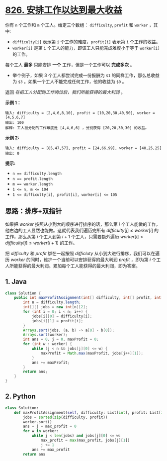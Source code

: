 # [826. 安排工作以达到最大收益](https://leetcode.cn/problems/most-profit-assigning-work/)

你有 `n` 个工作和 `m` 个工人。给定三个数组： `difficulty`, `profit` 和 `worker` ，其中:

- `difficulty[i]` 表示第 `i` 个工作的难度，`profit[i]` 表示第 `i` 个工作的收益。
- `worker[i]` 是第 `i` 个工人的能力，即该工人只能完成难度小于等于 `worker[i]` 的工作。

每个工人 **最多** 只能安排 **一个** 工作，但是一个工作可以 **完成多次** 。

- 举个例子，如果 3 个工人都尝试完成一份报酬为 `$1` 的同样工作，那么总收益为 `$3` 。如果一个工人不能完成任何工作，他的收益为 `$0` 。

返回 *在把工人分配到工作岗位后，我们所能获得的最大利润* 。

 

**示例 1：**

```
输入: difficulty = [2,4,6,8,10], profit = [10,20,30,40,50], worker = [4,5,6,7]
输出: 100 
解释: 工人被分配的工作难度是 [4,4,6,6] ，分别获得 [20,20,30,30] 的收益。
```

**示例 2:**

```
输入: difficulty = [85,47,57], profit = [24,66,99], worker = [40,25,25]
输出: 0
```

 

**提示:**

- `n == difficulty.length`
- `n == profit.length`
- `m == worker.length`
- `1 <= n, m <= 104`
- `1 <= difficulty[i], profit[i], worker[i] <= 105`

## 思路：排序+双指针

如果把 $worker$ 按照从小到大的顺序进行排序的话，那么第 $i$ 个工人能做的工作，他右边的工人显然也能做。这就代表我们遍历完所有 $difficulty[j] \leq worker[i]$ 的工作，那么从第 $i$ 个工人到第 $i+1$ 个工人，只需要额外遍历 $worker[i]<difficulty[j] \leq worker[i+1]$ 的工作。

把 $difficulty$ 和 $profit$ 绑在一起按照 $difficluty$ 从小到大进行排序，我们可以在遍历 $worker$ 的同时，维护一个当前可以安排获得的最大利润 $profit$ ，即为第 $i$ 个工人所能获得的最大利润。累加每个工人能获得的最大利润，即为答案。

## 1. Java

```java
class Solution {
    public int maxProfitAssignment(int[] difficulty, int[] profit, int[] worker) {
        int n = difficulty.length;
        int[][] jobs = new int[n][2];
        for (int i = 0; i < n; i++) {
            jobs[i][0] = difficulty[i];
            jobs[i][1] = profit[i];
        }
        Arrays.sort(jobs, (a, b) -> a[0] - b[0]);
        Arrays.sort(worker);
        int ans = 0, j = 0, maxProfit = 0;
        for (int w : worker) {
            while (j < n && jobs[j][0] <= w) {
                maxProfit = Math.max(maxProfit, jobs[j++][1]);
            }
            ans += maxProfit;
        }
        return ans;
    }
}
```

## 2. Python

```python
class Solution:
    def maxProfitAssignment(self, difficulty: List[int], profit: List[int], worker: List[int]) -> int:
        jobs = sorted(zip(difficulty, profit))
        worker.sort()
        ans = j = max_profit = 0
        for w in worker:
            while j < len(jobs) and jobs[j][0] <= w:
                max_profit = max(max_profit, jobs[j][1])
                j += 1
            ans += max_profit
        return ans
```
